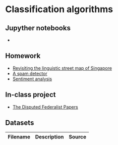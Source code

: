# Classification algorithms

## Jupyther notebooks

- 
 

## Homework 
- [Revisiting the linguistic street map of Singapore]()
- [A spam detector]()
- [Sentiment analysis]()

## In-class project 
- [The Disputed Federalist Papers]()

## Datasets

Filename | Description |  Source
--- | --- |  --- 

